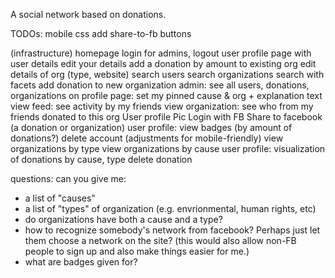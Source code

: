 A social network based on donations. 

TODOs:
mobile css 
add share-to-fb buttons

(infrastructure)
homepage
login for admins, logout
user profile page with user details
edit your details
add a donation by amount to existing org
edit details of org (type, website) 
search users
search organizations
search with facets 
add donation to new organization
admin: see all users, donations, organizations
on profile page: set my pinned cause & org + explanation text
view feed: see activity by my friends
view organization: see who from my friends donated to this org
User profile Pic
Login with FB
Share to facebook (a donation or organization)
user profile: view badges (by amount of donations?)
delete account
(adjustments for mobile-friendly)
view organizations by type 
view organizations by cause 
user profile: visualization of donations by cause, type 
delete donation 



questions: can you give me:
- a list of "causes"
- a list of "types" of organization (e.g. envrionmental, human rights, etc)
- do organizations have both a cause and a type?
- how to recognize somebody's network from facebook? Perhaps just let them choose a network on the site? (this would also allow non-FB people to sign up and also make things easier for me.)
- what are badges given for?